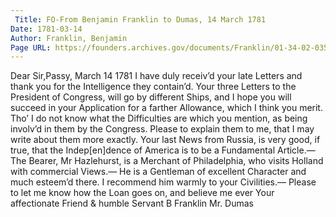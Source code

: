 ```yaml
---
 Title: FO-From Benjamin Franklin to Dumas, 14 March 1781
Date: 1781-03-14
Author: Franklin, Benjamin
Page URL: https://founders.archives.gov/documents/Franklin/01-34-02-0351
---
```


Dear Sir,Passy, March 14 1781
I have duly receiv’d your late Letters and thank you for the Intelligence they contain’d. Your three Letters to the President of Congress, will go by different Ships, and I hope you will succeed in your Application for a farther Allowance, which I think you merit. Tho’ I do not know what the Difficulties are which you mention, as being involv’d in them by the Congress. Please to explain them to me, that I may write about them more exactly. Your last News from Russia, is very good, if true, that the Indep[en]dence of America is to be a Fundamental Article.—
The Bearer, Mr Hazlehurst, is a Merchant of Philadelphia, who visits Holland with commercial Views.— He is a Gentleman of excellent Character and much esteem’d there. I recommend him warmly to your Civilities.—
Please to let me know how the Loan goes on, and believe me ever Your affectionate Friend & humble Servant
B Franklin
Mr. Dumas

